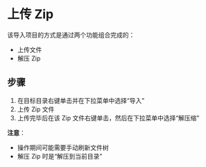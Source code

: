 # 上传 Zip

该导入项目的方式是通过两个功能组合完成的：

* 上传文件
* 解压 Zip

## 步骤

1. 在目标目录右键单击并在下拉菜单中选择“导入”
2. 上传 Zip 文件
3. 上传完毕后在该 Zip 文件右键单击，然后在下拉菜单中选择“解压缩”

**注意**：

* 操作期间可能需要手动刷新文件树
* 解压 Zip 时是“解压到当前目录”